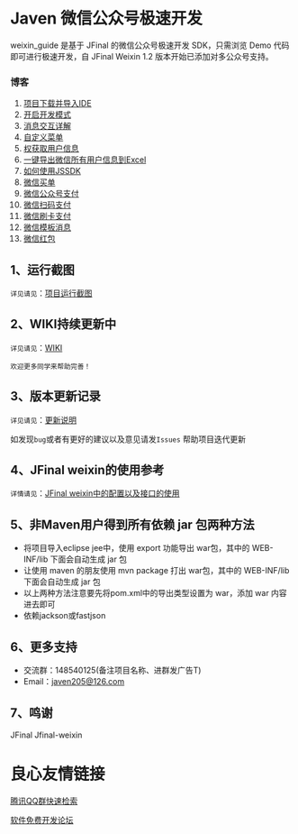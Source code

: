 # Javen 微信公众号极速开发
weixin_guide 是基于 JFinal 的微信公众号极速开发 SDK，只需浏览 Demo 代码即可进行极速开发，自 JFinal Weixin 1.2 版本开始已添加对多公众号支持。


### 博客

1. [项目下载并导入IDE](http://u.720life.cn/g/edab4f07812b57c7ea69fa7b67a55e9e29277fbe44c99c49798e4f5cd56556eb160680cd2573be1c28d9fda145248519) 
2. [开启开发模式](http://u.720life.cn/g/edab4f07812b57c7ea69fa7b67a55e9ea52f4571f89bb412ffd6a2b81ecb277c8446fdc023bbc28c3e1930e840719602) 
3. [消息交互详解](http://u.720life.cn/g/edab4f07812b57c7ea69fa7b67a55e9e0f99b96c6ffed8a6c95d87db1552b95a8f140a6ece6be4d51f335063fcce4a22) 
4. [自定义菜单](http://u.720life.cn/g/edab4f07812b57c7ea69fa7b67a55e9ef96a850eea6a8bbcb960dd066342f44fc9bb743a42c3475a722ce226ac8ee153) 
5. [权获取用户信息](http://u.720life.cn/g/edab4f07812b57c7ea69fa7b67a55e9e3447ff0a76284118c58135bb7238ac25c214f7bac3625d56b765d4b409a4ca33) 
6. [一键导出微信所有用户信息到Excel](http://u.720life.cn/g/edab4f07812b57c7ea69fa7b67a55e9ec5fe9f88b7506e7324e6c5898047527467456e3916d26503342dd338d6837e8d) 
7. [如何使用JSSDK](http://u.720life.cn/g/edab4f07812b57c7ea69fa7b67a55e9e5d6f0cf5fee7097adbf1471a9d4826e58c1a45724e6cd18e08e3babc6ddd7139) 
8. [微信买单](http://u.720life.cn/g/edab4f07812b57c7ea69fa7b67a55e9e06c9b489661573f1184cd8810126bef96740d44f51ed8e2f8bf1387251ac45f4) 
9. [微信公众号支付](http://u.720life.cn/g/edab4f07812b57c7ea69fa7b67a55e9e60e29bf97e09c992cf46b4460bc9cbfb1eb0535becb39c29766e330f03dd4c2a) 
10. [微信扫码支付](http://u.720life.cn/g/edab4f07812b57c7ea69fa7b67a55e9ebd0d810e581dcbb40b013deab27420865a76518f478afb2c4731651abd629025) 
11. [微信刷卡支付](http://u.720life.cn/g/edab4f07812b57c7ea69fa7b67a55e9ee3f01703e671c748a8cff8f3f116efd71076917a080eb7e4691c0bfbdd6886e9) 
12. [微信模板消息](http://u.720life.cn/g/edab4f07812b57c7ea69fa7b67a55e9e18c02491206876bf747f817651b93e60e42be0af2c9d72d65df93f2a2792bf5a) 
13. [微信红包](http://u.720life.cn/g/edab4f07812b57c7ea69fa7b67a55e9effe06b9f47882498c1c53f420d5610c216f1a0631ff2ecf9c7e669faf4136da3) 

## 1、运行截图
`详见请见`：[项目运行截图](http://u.720life.cn/g/5c954f4cd4204fb6c09a7e58aa70844dd38d27dc3f8054fe7b33664fcd2f8fb28bd4bd64e973f358be0cdfd6f499094b98a64ee8d5eae8648e06962b7be63e512edabcd382756d0b9380bdd79ba6bd7086363b13b6a0c9208fd6d13d94f9b70d) 

## 2、WIKI持续更新中
`详见请见`：[WIKI](http://u.720life.cn/g/5c954f4cd4204fb6c09a7e58aa70844dd38d27dc3f8054fe7b33664fcd2f8fb28bd4bd64e973f358be0cdfd6f499094ba5046df3cb43808d19c17e81f6f75504) 

`欢迎更多同学来帮助完善！`

## 3、版本更新记录
`详见请见`：[更新说明](http://u.720life.cn/g/5c954f4cd4204fb6c09a7e58aa70844dd38d27dc3f8054fe7b33664fcd2f8fb28bd4bd64e973f358be0cdfd6f499094b5f504040ecada2b70c5597661a8fce23632fe2c29edb5a549e6205f341ca94d5340f9121226a5b3b9e33d1265c6791520b5456dcdf21fa466521297309acd292) 

如发现`bug`或者有更好的建议以及意见请发`Issues` 帮助项目迭代更新

## 4、JFinal weixin的使用参考
`详情请见`：[JFinal weixin中的配置以及接口的使用](http://u.720life.cn/g/5c954f4cd4204fb6c09a7e58aa70844dd5b4c01c069ce20ef9cb3339fc644d791bf8d1e2fa03aa8723845941a24bd62cf67b52624820f1613e4785c8d89406c1) 

## 5、非Maven用户得到所有依赖 jar 包两种方法
- 将项目导入eclipse jee中，使用 export 功能导出 war包，其中的 WEB-INF/lib 下面会自动生成 jar 包
- 让使用 maven 的朋友使用 mvn package 打出 war包，其中的 WEB-INF/lib 下面会自动生成 jar 包
- 以上两种方法注意要先将pom.xml中的导出类型设置为 war，添加  war  内容进去即可
- 依赖jackson或fastjson



## 6、更多支持
- 交流群：148540125(备注项目名称、进群发广告T)
- Email：javen205@126.com

## 7、鸣谢

JFinal
Jfinal-weixin






 # 良心友情链接

[腾讯QQ群快速检索](http://u.720life.cn/s/8cf73f7c)

[软件免费开发论坛](http://u.720life.cn/s/bbb01dc0)